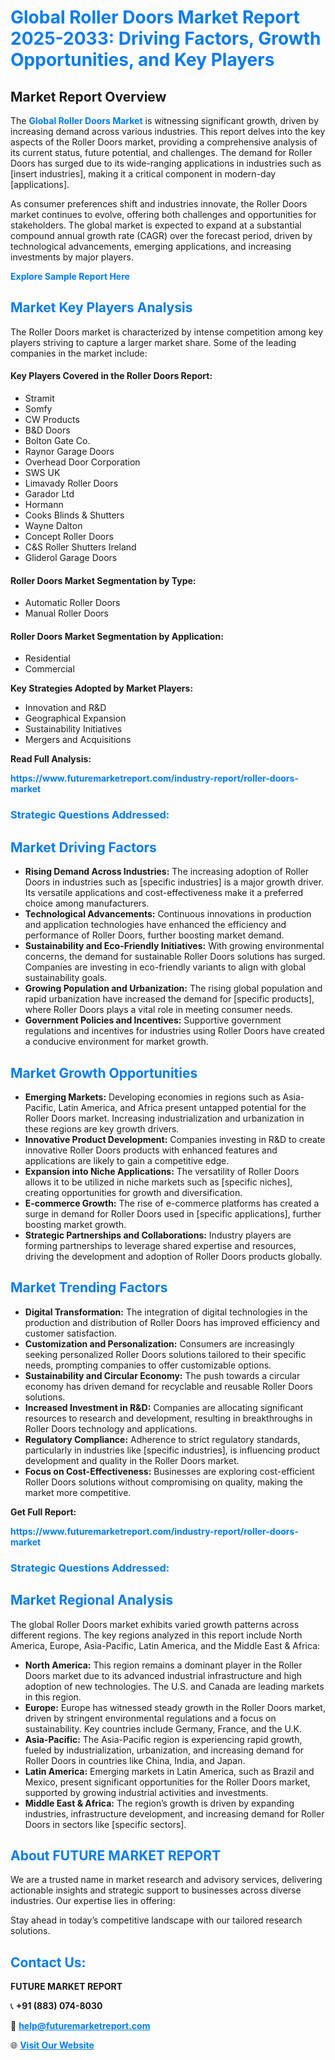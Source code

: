 <h1 style="color: #007BFF;">Global Roller Doors Market Report 2025-2033: Driving Factors, Growth Opportunities, and Key Players</h1>

<section id="overview">
<h2>Market Report Overview</h2>
<p>The <a href="https://www.futuremarketreport.com/industry-report/roller-doors-market" style="color: #007BFF; text-decoration: none;"><strong>Global Roller Doors Market</strong></a> is witnessing significant growth, driven by increasing demand across various industries. This report delves into the key aspects of the Roller Doors market, providing a comprehensive analysis of its current status, future potential, and challenges. The demand for Roller Doors has surged due to its wide-ranging applications in industries such as [insert industries], making it a critical component in modern-day [applications].</p>
<p>As consumer preferences shift and industries innovate, the Roller Doors market continues to evolve, offering both challenges and opportunities for stakeholders. The global market is expected to expand at a substantial compound annual growth rate (CAGR) over the forecast period, driven by technological advancements, emerging applications, and increasing investments by major players.</p>
</section>

<section id="overview">
<p><a href="https://www.futuremarketreport.com/request-sample/reportId=58750" style="color: #007BFF; text-decoration: none;"><strong>Explore Sample Report Here</strong></a></p>
</section>

<section id="key-players">
<h2 style="color: #007BFF;">Market Key Players Analysis</h2>
<p>The Roller Doors market is characterized by intense competition among key players striving to capture a larger market share. Some of the leading companies in the market include:</p>
<h4>Key Players Covered in the Roller Doors Report:</h4>
<ul><li>Stramit</li><li>Somfy</li><li>CW Products</li><li>B&amp;D Doors</li><li>Bolton Gate Co.</li><li>Raynor Garage Doors</li><li>Overhead Door Corporation</li><li>SWS UK</li><li>Limavady Roller Doors</li><li>Garador Ltd</li><li>Hormann</li><li>Cooks Blinds &amp; Shutters</li><li>Wayne Dalton</li><li>Concept Roller Doors</li><li>C&amp;S Roller Shutters Ireland</li><li>Gliderol Garage Doors</li></ul>
<h4>Roller Doors Market Segmentation by Type:</h4>
<ul><li>Automatic Roller Doors</li><li>Manual Roller Doors</li></ul>

<h4>Roller Doors Market Segmentation by Application:</h4>
<ul><li>Residential</li><li>Commercial</li></ul>
<p><strong>Key Strategies Adopted by Market Players:</strong></p>
<ul>
<li>Innovation and R&D</li>
<li>Geographical Expansion</li>
<li>Sustainability Initiatives</li>
<li>Mergers and Acquisitions</li>
</ul>
</section>

<section>
<p><strong>Read Full Analysis: </strong></p><a href="https://www.futuremarketreport.com/industry-report/roller-doors-market" style="color: #007BFF; text-decoration: none;"><strong>https://www.futuremarketreport.com/industry-report/roller-doors-market</strong></a>
<h3 style="color: #007BFF;">Strategic Questions Addressed:</h3>
</section>

<section id="driving-factors">
<h2 style="color: #007BFF;">Market Driving Factors</h2>
<ul>
<li><strong>Rising Demand Across Industries:</strong> The increasing adoption of Roller Doors in industries such as [specific industries] is a major growth driver. Its versatile applications and cost-effectiveness make it a preferred choice among manufacturers.</li>
<li><strong>Technological Advancements:</strong> Continuous innovations in production and application technologies have enhanced the efficiency and performance of Roller Doors, further boosting market demand.</li>
<li><strong>Sustainability and Eco-Friendly Initiatives:</strong> With growing environmental concerns, the demand for sustainable Roller Doors solutions has surged. Companies are investing in eco-friendly variants to align with global sustainability goals.</li>
<li><strong>Growing Population and Urbanization:</strong> The rising global population and rapid urbanization have increased the demand for [specific products], where Roller Doors plays a vital role in meeting consumer needs.</li>
<li><strong>Government Policies and Incentives:</strong> Supportive government regulations and incentives for industries using Roller Doors have created a conducive environment for market growth.</li>
</ul>
</section>

<section id="growth-opportunities">
<h2 style="color: #007BFF;">Market Growth Opportunities</h2>
<ul>
<li><strong>Emerging Markets:</strong> Developing economies in regions such as Asia-Pacific, Latin America, and Africa present untapped potential for the Roller Doors market. Increasing industrialization and urbanization in these regions are key growth drivers.</li>
<li><strong>Innovative Product Development:</strong> Companies investing in R&D to create innovative Roller Doors products with enhanced features and applications are likely to gain a competitive edge.</li>
<li><strong>Expansion into Niche Applications:</strong> The versatility of Roller Doors allows it to be utilized in niche markets such as [specific niches], creating opportunities for growth and diversification.</li>
<li><strong>E-commerce Growth:</strong> The rise of e-commerce platforms has created a surge in demand for Roller Doors used in [specific applications], further boosting market growth.</li>
<li><strong>Strategic Partnerships and Collaborations:</strong> Industry players are forming partnerships to leverage shared expertise and resources, driving the development and adoption of Roller Doors products globally.</li>
</ul>
</section>

<section id="trending-factors">
<h2 style="color: #007BFF;">Market Trending Factors</h2>
<ul>
<li><strong>Digital Transformation:</strong> The integration of digital technologies in the production and distribution of Roller Doors has improved efficiency and customer satisfaction.</li>
<li><strong>Customization and Personalization:</strong> Consumers are increasingly seeking personalized Roller Doors solutions tailored to their specific needs, prompting companies to offer customizable options.</li>
<li><strong>Sustainability and Circular Economy:</strong> The push towards a circular economy has driven demand for recyclable and reusable Roller Doors solutions.</li>
<li><strong>Increased Investment in R&D:</strong> Companies are allocating significant resources to research and development, resulting in breakthroughs in Roller Doors technology and applications.</li>
<li><strong>Regulatory Compliance:</strong> Adherence to strict regulatory standards, particularly in industries like [specific industries], is influencing product development and quality in the Roller Doors market.</li>
<li><strong>Focus on Cost-Effectiveness:</strong> Businesses are exploring cost-efficient Roller Doors solutions without compromising on quality, making the market more competitive.</li>
</ul>
</section>

<section>
<p><strong>Get Full Report: </strong></p><a href="https://www.futuremarketreport.com/industry-report/roller-doors-market" style="color: #007BFF; text-decoration: none;"><strong>https://www.futuremarketreport.com/industry-report/roller-doors-market</strong></a>
<h3 style="color: #007BFF;">Strategic Questions Addressed:</h3>
</section>


<section id="regional-analysis">
<h2 style="color: #007BFF;">Market Regional Analysis</h2>
<p>The global Roller Doors market exhibits varied growth patterns across different regions. The key regions analyzed in this report include North America, Europe, Asia-Pacific, Latin America, and the Middle East & Africa:</p>
<ul>
<li><strong>North America:</strong> This region remains a dominant player in the Roller Doors market due to its advanced industrial infrastructure and high adoption of new technologies. The U.S. and Canada are leading markets in this region.</li>
<li><strong>Europe:</strong> Europe has witnessed steady growth in the Roller Doors market, driven by stringent environmental regulations and a focus on sustainability. Key countries include Germany, France, and the U.K.</li>
<li><strong>Asia-Pacific:</strong> The Asia-Pacific region is experiencing rapid growth, fueled by industrialization, urbanization, and increasing demand for Roller Doors in countries like China, India, and Japan.</li>
<li><strong>Latin America:</strong> Emerging markets in Latin America, such as Brazil and Mexico, present significant opportunities for the Roller Doors market, supported by growing industrial activities and investments.</li>
<li><strong>Middle East & Africa:</strong> The region’s growth is driven by expanding industries, infrastructure development, and increasing demand for Roller Doors in sectors like [specific sectors].</li>
</ul>
</section>

<footer>
<h2 style="color: #007BFF;">About FUTURE MARKET REPORT</h2>
<p>We are a trusted name in market research and advisory services, delivering actionable insights and strategic support to businesses across diverse industries. Our expertise lies in offering:</p>

<p>Stay ahead in today’s competitive landscape with our tailored research solutions.</p>

<h2 style="color: #007BFF;">Contact Us:</h2>
<p><strong>FUTURE MARKET REPORT</strong></p>
<p>📞 <strong>+91 (883) 074-8030</strong></p>
<p>📧 <strong><a href="mailto:help@futuremarketreport.com" style="color: #007BFF;">help@futuremarketreport.com</a></strong></p>
<p>🌐 <strong><a href="https://www.futuremarketreport.com/" style="color: #007BFF;">Visit Our Website</a></strong></p>
</footer>